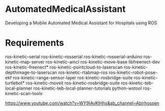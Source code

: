 # AutomatedMedicalAssistant
Developing a Mobile Automated Medical Assistant for Hospitals using ROS

# Requirements
ros-kinetic-serial ros-kinetic-rosserial ros-kinetic-rosserial-arduino ros-kinetic-map-server ros-kinetic-amcl ros-kinetic-move-base libfreenect-dev ros-kinetic-freenect* ros-kinetic-pointcloud-to-laserscan ros-kinetic-depthimage-to-laserscan ros-kinetic-rtabmap-ros ros-kinetic-robot-pose-ekf ros-kinetic-range-sensor-layer ros-kinetic-rosbridge-suite ros-kinetic-turtlebot* ros-kinetic-moveit ros-kinetic-rosbridge-suite ros-kinetic-teb-local-planner ros-kinetic-teb-local-planner-tutorials python-wstool ros-kinetic-scan-tools


https://www.youtube.com/watch?v=WY9IAyKIHhs&ab_channel=Abirhossen
